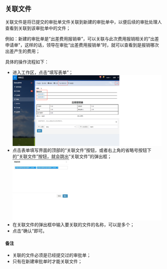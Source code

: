 ## 关联文件
关联文件是将已提交的审批单文件关联到新建的审批单中，以便后续的审批处理人查看到关联到该审批单中的文件；

例如：新建的审批单是“出差费用报销单”，可以关联与此次费用报销相关的"出差申请单"，这样的话，领导在审批“出差费用报销单”时，就可以查看到是报销哪次出差产生的费用；

具体的操作流程如下：
- 进入工作区，点击“填写表单”；
![](images/关联文件1.png)
- 点击表单填写界面的顶部的“关联文件”按钮，或者右上角的省略号按钮下的“关联文件”按钮，就会跳出“关联文件”的弹出框；
![](images/关联文件2.png)
- 在关联文件的弹出框中输入要关联的文件的名称，可以是多个；
- 点击“确认”即可。

#### 备注
- 关联的文件必须是已经提交过的审批单；
- 只有在新建审批单时才能关联文件；
